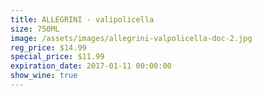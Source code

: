 ```yaml
---
title: ALLEGRINI - valipolicella
size: 750ML
image: /assets/images/allegrini-valpolicella-doc-2.jpg
reg_price: $14.99
special_price: $11.99
expiration_date: 2017-01-11 00:00:00
show_wine: true
---
```



